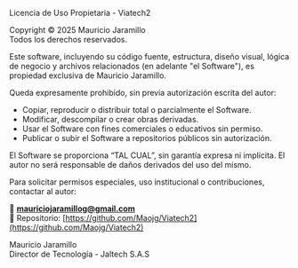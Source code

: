 Licencia de Uso Propietaria - Viatech2

Copyright © 2025 Mauricio Jaramillo  
Todos los derechos reservados.

Este software, incluyendo su código fuente, estructura, diseño visual, lógica de negocio y archivos relacionados (en adelante "el Software"), es propiedad exclusiva de Mauricio Jaramillo. 

Queda expresamente prohibido, sin previa autorización escrita del autor:

- Copiar, reproducir o distribuir total o parcialmente el Software.
- Modificar, descompilar o crear obras derivadas.
- Usar el Software con fines comerciales o educativos sin permiso.
- Publicar o subir el Software a repositorios públicos sin autorización.

El Software se proporciona “TAL CUAL”, sin garantía expresa ni implícita. El autor no será responsable de daños derivados del uso del mismo.

Para solicitar permisos especiales, uso institucional o contribuciones, contactar al autor:

📧 **mauriciojaramillog@gmail.com**  
🔗 Repositorio: [https://github.com/Maojg/Viatech2](https://github.com/Maojg/Viatech2)

Mauricio Jaramillo  
Director de Tecnología - Jaltech S.A.S
